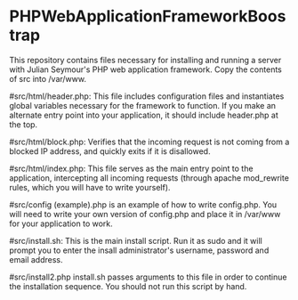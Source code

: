 # PHPWebApplicationFrameworkBoostrap

This repository contains files necessary for installing and running a server with Julian Seymour's PHP web application framework. Copy the contents of src into /var/www.

#src/html/header.php:
	This file includes configuration files and instantiates global variables necessary for the framework to function. If you make an alternate entry point into your application, it should include header.php at the top.

#src/html/block.php:
	Verifies that the incoming request is not coming from a blocked IP address, and quickly exits if it is disallowed.

#src/html/index.php:
	This file serves as the main entry point to the application, intercepting all incoming requests (through apache mod_rewrite rules, which you will have to write yourself).

#src/config (example).php is an example of how to write config.php. You will need to write your own version of config.php and place it in /var/www for your application to work.

#src/install.sh:
	This is the main install script. Run it as sudo and it will prompt you to enter the insall administrator's username, password and email address.

#src/install2.php
	install.sh passes arguments to this file in order to continue the installation sequence. You should not run this script by hand.
  
